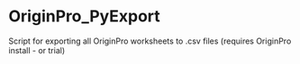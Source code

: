 # OriginPro_PyExport
Script for exporting all OriginPro worksheets to .csv files (requires OriginPro install - or trial)
